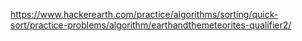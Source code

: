 https://www.hackerearth.com/practice/algorithms/sorting/quick-sort/practice-problems/algorithm/earthandthemeteorites-qualifier2/
